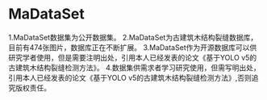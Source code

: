 # MaDataSet
1.MaDataSet数据集为公开数据集。
2.MaDataSet为古建筑木结构裂缝数据库，目前有474张图片，数据库正在不断扩展。
3.MaDataSet作为开源数据库可以供研究学者使用，但是需要注明出处，引用本人已经发表的论文《基于YOLO v5的古建筑木结构裂缝检测方法》。
4.数据集供需求者学习研究使用，但需写明出处，引用本人已经发表的论文《基于YOLO v5的古建筑木结构裂缝检测方法》,否则追究版权责任。
